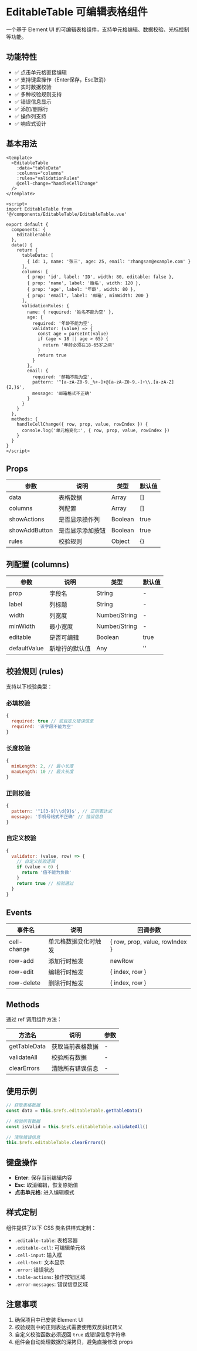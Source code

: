 # EditableTable 可编辑表格组件

一个基于 Element UI 的可编辑表格组件，支持单元格编辑、数据校验、光标控制等功能。

## 功能特性

- ✅ 点击单元格直接编辑
- ✅ 支持键盘操作（Enter保存，Esc取消）
- ✅ 实时数据校验
- ✅ 多种校验规则支持
- ✅ 错误信息显示
- ✅ 添加/删除行
- ✅ 操作列支持
- ✅ 响应式设计

## 基本用法

```vue
<template>
  <EditableTable
    :data="tableData"
    :columns="columns"
    :rules="validationRules"
    @cell-change="handleCellChange"
  />
</template>

<script>
import EditableTable from '@/components/EditableTable/EditableTable.vue'

export default {
  components: {
    EditableTable
  },
  data() {
    return {
      tableData: [
        { id: 1, name: '张三', age: 25, email: 'zhangsan@example.com' }
      ],
      columns: [
        { prop: 'id', label: 'ID', width: 80, editable: false },
        { prop: 'name', label: '姓名', width: 120 },
        { prop: 'age', label: '年龄', width: 80 },
        { prop: 'email', label: '邮箱', minWidth: 200 }
      ],
      validationRules: {
        name: { required: '姓名不能为空' },
        age: { 
          required: '年龄不能为空',
          validator: (value) => {
            const age = parseInt(value)
            if (age < 18 || age > 65) {
              return '年龄必须在18-65岁之间'
            }
            return true
          }
        },
        email: {
          required: '邮箱不能为空',
          pattern: '^[a-zA-Z0-9._%+-]+@[a-zA-Z0-9.-]+\\.[a-zA-Z]{2,}$',
          message: '邮箱格式不正确'
        }
      }
    }
  },
  methods: {
    handleCellChange({ row, prop, value, rowIndex }) {
      console.log('单元格变化:', { row, prop, value, rowIndex })
    }
  }
}
</script>
```

## Props

| 参数 | 说明 | 类型 | 默认值 |
|------|------|------|--------|
| data | 表格数据 | Array | [] |
| columns | 列配置 | Array | [] |
| showActions | 是否显示操作列 | Boolean | true |
| showAddButton | 是否显示添加按钮 | Boolean | true |
| rules | 校验规则 | Object | {} |

## 列配置 (columns)

| 参数 | 说明 | 类型 | 默认值 |
|------|------|------|--------|
| prop | 字段名 | String | - |
| label | 列标题 | String | - |
| width | 列宽度 | Number/String | - |
| minWidth | 最小宽度 | Number/String | - |
| editable | 是否可编辑 | Boolean | true |
| defaultValue | 新增行的默认值 | Any | '' |

## 校验规则 (rules)

支持以下校验类型：

### 必填校验
```javascript
{
  required: true // 或自定义错误信息
  required: '该字段不能为空'
}
```

### 长度校验
```javascript
{
  minLength: 2, // 最小长度
  maxLength: 10 // 最大长度
}
```

### 正则校验
```javascript
{
  pattern: '^1[3-9]\\d{9}$', // 正则表达式
  message: '手机号格式不正确' // 错误信息
}
```

### 自定义校验
```javascript
{
  validator: (value, row) => {
    // 自定义校验逻辑
    if (value < 0) {
      return '值不能为负数'
    }
    return true // 校验通过
  }
}
```

## Events

| 事件名 | 说明 | 回调参数 |
|--------|------|----------|
| cell-change | 单元格数据变化时触发 | { row, prop, value, rowIndex } |
| row-add | 添加行时触发 | newRow |
| row-edit | 编辑行时触发 | { index, row } |
| row-delete | 删除行时触发 | { index, row } |

## Methods

通过 ref 调用组件方法：

| 方法名 | 说明 | 参数 |
|--------|------|------|
| getTableData | 获取当前表格数据 | - |
| validateAll | 校验所有数据 | - |
| clearErrors | 清除所有错误信息 | - |

## 使用示例

```javascript
// 获取表格数据
const data = this.$refs.editableTable.getTableData()

// 校验所有数据
const isValid = this.$refs.editableTable.validateAll()

// 清除错误信息
this.$refs.editableTable.clearErrors()
```

## 键盘操作

- **Enter**: 保存当前编辑内容
- **Esc**: 取消编辑，恢复原始值
- **点击单元格**: 进入编辑模式

## 样式定制

组件提供了以下 CSS 类名供样式定制：

- `.editable-table`: 表格容器
- `.editable-cell`: 可编辑单元格
- `.cell-input`: 输入框
- `.cell-text`: 文本显示
- `.error`: 错误状态
- `.table-actions`: 操作按钮区域
- `.error-messages`: 错误信息区域

## 注意事项

1. 确保项目中已安装 Element UI
2. 校验规则中的正则表达式需要使用双反斜杠转义
3. 自定义校验函数必须返回 `true` 或错误信息字符串
4. 组件会自动处理数据的深拷贝，避免直接修改 props 